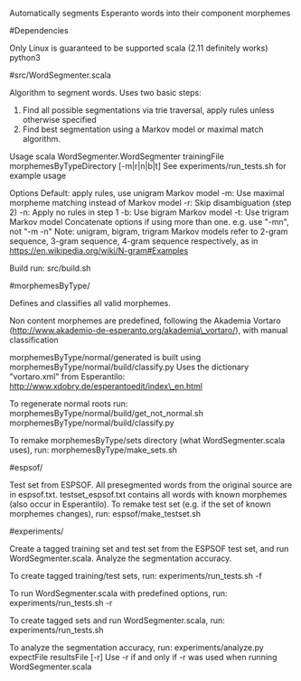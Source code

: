 Automatically segments Esperanto words into their component morphemes

#Dependencies

Only Linux is guaranteed to be supported
scala (2.11 definitely works)
python3

#src/WordSegmenter.scala

Algorithm to segment words. Uses two basic steps:
1. Find all possible segmentations via trie traversal, apply rules unless otherwise specified
2. Find best segmentation using a Markov model or maximal match algorithm. 

Usage
    scala WordSegmenter.WordSegmenter trainingFile morphemesByTypeDirectory [-m|r|n|b|t]
See experiments/run\_tests.sh for example usage

Options
    Default: apply rules, use unigram Markov model
    -m: Use maximal morpheme matching instead of Markov model
    -r: Skip disambiguation (step 2)
    -n: Apply no rules in step 1
    -b: Use bigram Markov model
    -t: Use trigram Markov model
Concatenate options if using more than one. e.g. use "-mn", not "-m -n"
Note: unigram, bigram, trigram Markov models refer to 2-gram sequence, 3-gram sequence, 4-gram sequence respectively, as in https://en.wikipedia.org/wiki/N-gram#Examples

Build
run:
    src/build.sh

#morphemesByType/

Defines and classifies all valid morphemes.

Non content morphemes are predefined, following the Akademia Vortaro (http://www.akademio-de-esperanto.org/akademia\_vortaro/), with manual classification

morphemesByType/normal/generated is built using morphemesByType/normal/build/classify.py
Uses the dictionary "vortaro.xml" from Esperantilo: http://www.xdobry.de/esperantoedit/index\_en.html

To regenerate normal roots run:
    morphemesByType/normal/build/get\_not\_normal.sh
    morphemesByType/normal/build/classify.py

To remake morphemesByType/sets directory (what WordSegmenter.scala uses), run:
    morphemesByType/make\_sets.sh

#espsof/

Test set from ESPSOF. All presegmented words from the original source are in espsof.txt. testset\_espsof.txt contains all words with known morphemes (also occur in Esperantilo).
To remake test set (e.g. if the set of known morphemes changes), run:
    espsof/make\_testset.sh

#experiments/

Create a tagged training set and test set from the ESPSOF test set, and run WordSegmenter.scala. Analyze the segmentation accuracy.

To create tagged training/test sets, run:
    experiments/run\_tests.sh -f

To run WordSegmenter.scala with predefined options, run:
    experiments/run\_tests.sh -r

To create tagged sets and run WordSegmenter.scala, run:
    experiments/run\_tests.sh

To analyze the segmentation accuracy, run:
    experiments/analyze.py expectFile resultsFile [-r]
Use -r if and only if -r was used when running WordSegmenter.scala
